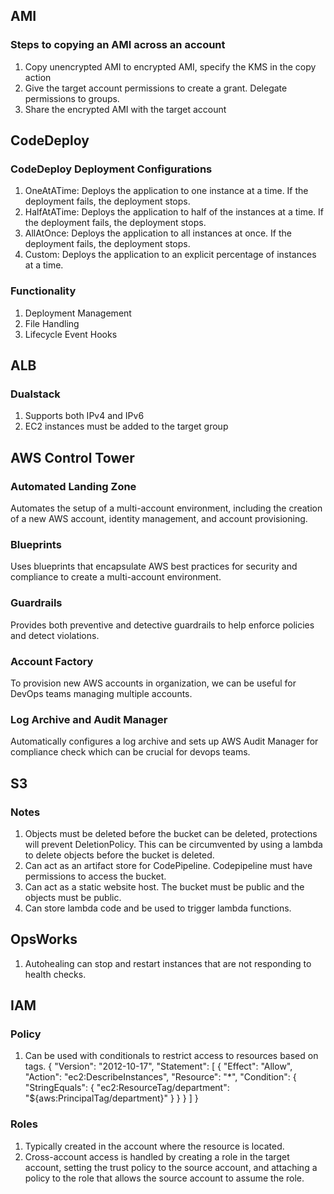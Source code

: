 ## AMI
### Steps to copying an AMI across an account
1. Copy unencrypted AMI to encrypted AMI, specify the KMS in the copy action
2. Give the target account permissions to create a grant. Delegate permissions to groups.
3. Share the encrypted AMI with the target account
## CodeDeploy
### CodeDeploy Deployment Configurations
1. OneAtATime: Deploys the application to one instance at a time. If the deployment fails, the deployment stops.
2. HalfAtATime: Deploys the application to half of the instances at a time. If the deployment fails, the deployment stops.
3. AllAtOnce: Deploys the application to all instances at once. If the deployment fails, the deployment stops.
4. Custom: Deploys the application to an explicit percentage of instances at a time.
### Functionality
1. Deployment Management
2. File Handling
3. Lifecycle Event Hooks
## ALB
### Dualstack
1. Supports both IPv4 and IPv6
2. EC2 instances must be added to the
target group
## AWS Control Tower
### Automated Landing Zone
Automates the setup of a multi-account environment, including the creation of a new AWS account, identity management, and account provisioning.
### Blueprints
Uses blueprints that encapsulate AWS best practices for security and compliance to create a multi-account environment.
### Guardrails
Provides both preventive and detective guardrails to help enforce policies and detect violations.
### Account Factory
To provision new AWS accounts in organization, we can be useful for DevOps teams managing multiple accounts.
### Log Archive and Audit Manager
Automatically configures a log archive and sets up AWS Audit Manager for compliance check which can be crucial for devops teams.
## S3
### Notes
1. Objects must be deleted before the bucket can be deleted, protections will prevent DeletionPolicy. This can be circumvented by using a lambda to delete objects before the bucket is deleted.
2. Can act as an artifact store for CodePipeline. Codepipeline must have permissions to access the bucket.
3. Can act as a static website host. The bucket must be public and the objects must be public.
4. Can store lambda code and be used to trigger lambda functions.
## OpsWorks
1. Autohealing can stop and restart instances that are not responding to health checks.
## IAM 
### Policy 
1. Can be used with conditionals to restrict access to resources based on tags.
{
  "Version": "2012-10-17",
  "Statement": [
    {
      "Effect": "Allow",
      "Action": "ec2:DescribeInstances",
      "Resource": "*",
      "Condition": {
        "StringEquals": {
          "ec2:ResourceTag/department": "${aws:PrincipalTag/department}"
        }
      }
    }
  ]
}
### Roles
1. Typically created in the account where the resource is located.
2. Cross-account access is handled by creating a role in the target account, setting the trust policy to the source account, and attaching a policy to the role that allows the source account to assume the role.